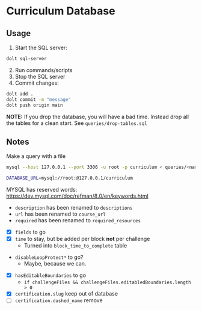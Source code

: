 # Curriculum Database

## Usage

1. Start the SQL server:

```bash
dolt sql-server
```

2. Run commands/scripts
3. Stop the SQL server
4. Commit changes:

```bash
dolt add .
dolt commit -m "message"
dolt push origin main
```

**NOTE:** If you drop the database, you will have a bad time. Instead drop all the tables for a clean start. See `queries/drop-tables.sql`

## Notes

Make a query with a file

```bash
mysql --host 127.0.0.1 --port 3306 -u root -p curriculum < queries/<name>.sql
```

```bash
DATABASE_URL=mysql://root:@127.0.0.1/curriculum
```

MYSQL has reserved words: https://dev.mysql.com/doc/refman/8.0/en/keywords.html

- `description` has been renamed to `descriptions`
- `url` has been renamed to `course_url`
- `required` has been renamed to `required_resources`

- [x] `fields` to go
- [x] `time` to stay, but be added per block **not** per challenge
  - Turned into `block_time_to_complete` table
- `disableLoopProtect*` to go?
  - Maybe, because we can.
- [x] `hasEditableBoundaries` to go
  - `if challengeFiles && challengeFiles.editabledBoundaries.length > 0`
- [x] `certification.slug` keep out of database
- [ ] `certification.dashed_name` remove
